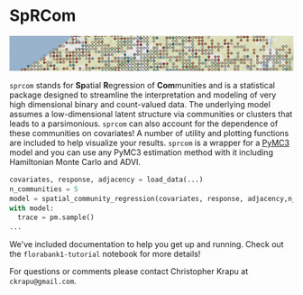 # SpRCom


<p align="center">
<img src="data/animation.gif">
</p>

`sprcom` stands for **Sp**atial **R**egression of **Com**munities and is a statistical  package designed to streamline the interpretation and modeling of very high dimensional binary and count-valued data. The underlying model assumes a low-dimensional latent structure via communities or clusters that leads to a parsimonious. `sprcom` can also account for the dependence of these communities on covariates! A number of utility and plotting functions are included to help visualize your results. `sprcom` is a wrapper for a [PyMC3](https://docs.pymc.io/) model and you can use any PyMC3 estimation method with it including Hamiltonian Monte Carlo and ADVI.

```python
covariates, response, adjacency = load_data(...)
n_communities = 5
model = spatial_community_regression(covariates, response, adjacency,n_communities)
with model:
  trace = pm.sample()
...
```



We've included documentation to help you get up and running. Check out the `florabank1-tutorial` notebook for more details!

For questions or comments please contact Christopher Krapu at `ckrapu@gmail.com`.
